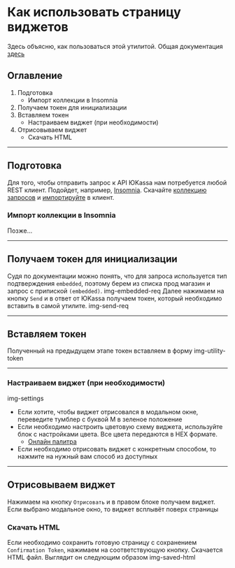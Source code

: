 # Как использовать страницу виджетов
Здесь объясню, как пользоваться этой утилитой.
Общая документация [здесь](https://yookassa.ru/developers/payment-acceptance/integration-scenarios/widget/basics)

## Оглавление
1. Подготовка
    - Импорт коллекции в Insomnia
2. Получаем токен для инициализации
3. Вставляем токен
    - Настраиваем виджет (при необходимости)
4. Отрисовываем виджет
    - Скачать HTML
____
## Подготовка
Для того, чтобы отправить запрос к API ЮKassa нам потребуется любой REST клиент.
Подойдет, например, [Insomnia](https://insomnia.rest/).
Скачайте [коллекцию запросов]() и [импортируйте]() в клиент.

### Импорт коллекции в Insomnia
Позже...
____
## Получаем токен для инициализации
Судя по документации можно понять, что для запроса используется тип подтверждения `embedded`, поэтому берем из списка прод магазин и запрос с припиской `(embedded)`.
img-embedded-req
Далее нажимаем на кнопку `Send` и в ответ от ЮKassa получаем токен, который необходимо вставить в самой утилите.
img-send-req
____
## Вставляем токен
Полученный на предыдущем этапе токен вставляем в форму
img-utility-token
____
### Настраиваем виджет (при необходимости)
img-settings
- Если хотите, чтобы виджет отрисовался в модальном окне, переведите тумблер с буквой М в зеленое положение
- Если необходимо настроить цветовую схему виджета, используйте блок с настройками цвета. Все цвета передаются в HEX формате.
    - [Онлайн палитра](https://csscolor.ru/)
- Если необходимо отрисовать виджет с конкретным способом, то нажмите на нужный вам способ из доступных
____
## Отрисовываем виджет
Нажимаем на кнопку `Отрисовать` и в правом блоке получаем виджет. Если выбрано модальное окно, то виджет всплывёт поверх страницы

### Скачать HTML
Если необходимо сохранить готовую страницу с сохранением `Confirmation Token`, нажимаем на соответствующую кнопку. Скачается HTML файл. Выглядит он следующим образом
img-saved-html